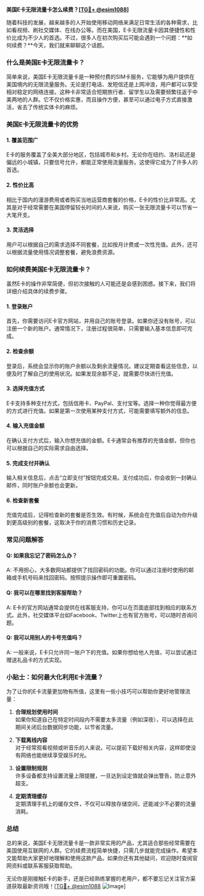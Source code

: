 **美国E卡无限流量卡怎么续费？[[TG💪+ @esim1088](https://t.me/s/esim1088)]**

随着科技的发展，越来越多的人开始使用移动网络来满足日常生活的各种需求，比如看视频、刷社交媒体、在线办公等。而在美国，E卡无限流量卡因其便捷性和性价比成为不少人的首选。不过，很多人在初次购买后可能会遇到一个问题：**如何续费？**今天，我们就来聊聊这个话题。

### 什么是美国E卡无限流量卡？

简单来说，美国E卡无限流量卡是一种预付费的SIM卡服务，它能够为用户提供在美国境内的无限流量服务。无论是打电话、发短信还是上网冲浪，用户都可以享受相对稳定的网络连接。这种卡非常适合短期旅行者、留学生以及需要频繁往返于中美两地的人群。它不仅价格实惠，而且操作方便，甚至可以通过电子方式直接激活，省去了传统实体卡的麻烦。

### 美国E卡无限流量卡的优势

#### 1. **覆盖范围广**
   E卡的服务覆盖了全美大部分地区，包括城市和乡村。无论你在纽约、洛杉矶还是偏远的小城镇，只要信号允许，都能正常使用流量服务。这使得它成为了许多人的首选。

#### 2. **性价比高**
   相比于国内的漫游费用或者购买当地运营商套餐的价格，E卡的性价比非常高。尤其是对于经常需要在美国停留较长时间的人来说，购买一张无限流量卡可以节省一大笔开支。

#### 3. **灵活选择**
   用户可以根据自己的需求选择不同套餐，比如按月计费或一次性充值。此外，还可以根据流量使用情况调整套餐，避免浪费资源。

### 如何续费美国E卡无限流量卡？

虽然E卡的操作非常简便，但初次接触的人可能还是会感到困惑。接下来，我们将详细介绍具体的续费步骤。

#### 1. **登录账户**
   首先，你需要访问E卡官方网站，并用自己的账号登录。如果你还没有账号，可以注册一个新的账户。通常情况下，注册过程很简单，只需要输入基本信息即可完成。

#### 2. **检查余额**
   登录后，系统会显示你的账户余额以及剩余流量情况。建议定期查看这些信息，以便及时了解自己的使用状况。如果发现余额不足，就需要尽快进行充值。

#### 3. **选择充值方式**
   E卡支持多种支付方式，包括信用卡、PayPal、支付宝等。选择一种你觉得最方便的方式进行充值。如果是第一次使用某种支付方式，可能需要填写额外的信息。

#### 4. **输入充值金额**
   在确认支付方式后，输入你想充值的金额。E卡通常会有推荐的充值金额，但你也可以根据自己的实际需求自由选择。

#### 5. **完成支付并确认**
   输入相关信息后，点击“立即支付”按钮完成交易。支付成功后，你会收到一封确认邮件，同时账户余额也会更新。

#### 6. **检查新套餐**
   充值完成后，记得检查新的套餐是否生效。有时候，系统会在充值后自动为你升级到更高级别的套餐，这取决于你的消费习惯和历史记录。

### 常见问题解答

#### Q: 如果我忘记了密码怎么办？
A: 不用担心，大多数网站都提供了找回密码的功能。你可以通过注册时使用的邮箱或手机号码来找回密码。按照提示操作即可重置密码。

#### Q: 我可以在哪里找到客服帮助？
A: E卡的官方网站通常会提供在线客服支持，你可以在页面底部找到相应的联系方式。此外，社交媒体平台如Facebook、Twitter上也有官方账号，可以随时咨询问题。

#### Q: 我可以用别人的卡号充值吗？
A: 一般来说，E卡只允许同一账户下的充值。如果你想给他人充值，可以尝试通过赠送礼品卡的方式实现。

### 小贴士：如何最大化利用E卡流量？

为了让你的E卡流量更加物有所值，这里有一些小技巧可以帮助你更好地管理流量：

1. **合理规划使用时间**  
   如果你知道自己在特定时间段内不需要太多流量（例如深夜），可以选择在此期间关闭后台数据同步功能，以节省流量。

2. **下载离线内容**  
   对于经常观看视频或听音乐的人来说，可以提前下载好相关内容，这样即使没有网络也能继续享受娱乐时光。

3. **设置限制规则**  
   许多设备都支持设置流量上限提醒，一旦达到设定值就会弹出警告，防止意外超支。

4. **定期清理缓存**  
   定期清理手机上的缓存文件，不仅可以释放存储空间，还能减少不必要的流量消耗。

### 总结

总的来说，美国E卡无限流量卡是一款非常实用的产品，尤其适合那些经常需要在美国使用互联网的人群。它的续费流程简单快捷，只需几步就能完成操作。希望本文能帮助大家更好地理解和使用这款产品。如果你还有其他疑问，欢迎随时查阅官网资料或联系客服获取帮助。

无论你是刚接触E卡的新手，还是已经熟练掌握的老用户，都不要忘记关注官方渠道获取最新资讯哦！[[TG💪+ @esim1088](https://t.me/s/esim1088) ![Image](https://i.postimg.cc/4NQfJmqS/Snipaste-2025-05-13-00-14-12.png)]